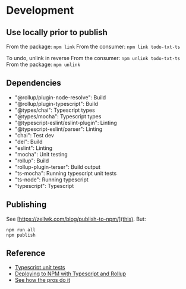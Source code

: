 # Development

## Use locally prior to publish

From the package: `npm link`
From the consumer: `npm link todo-txt-ts`

To undo, unlink in reverse
From the consumer: `npm unlink todo-txt-ts`
From the package: `npm unlink`

## Dependencies
* "@rollup/plugin-node-resolve": Build
* "@rollup/plugin-typescript": Build
* "@types/chai": Typescript types
* "@types/mocha": Typescript types
* "@typescript-eslint/eslint-plugin": Linting
* "@typescript-eslint/parser": Linting
* "chai": Test dev
* "del": Build
* "eslint": Linting
* "mocha": Unit testing
* "rollup": Build
* "rollup-plugin-terser": Build output
* "ts-mocha": Running typescript unit tests
* "ts-node": Running typescript
* "typescript": Typescript

## Publishing
See [https://zellwk.com/blog/publish-to-npm/](this). But:

```
npm run all
npm publish
```

## Reference
* [Typescript unit tests](https://journal.artfuldev.com/write-tests-for-typescript-projects-with-mocha-and-chai-in-typescript-86e053bdb2b6)
* [Deploying to NPM with Typescript and Rollup](https://levelup.gitconnected.com/how-to-deploy-an-npm-package-d75843fb77f1)
* [See how the pros do it](https://github.com/jakearchibald/idb)
